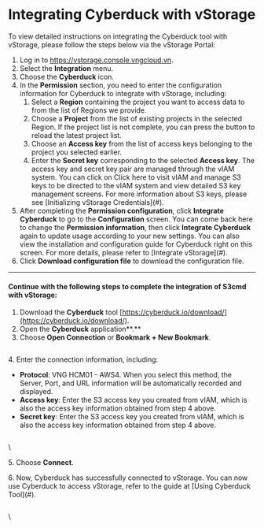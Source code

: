 # Integrating Cyberduck with vStorage

To view detailed instructions on integrating the Cyberduck tool with vStorage, please follow the steps below via the vStorage Portal:

1. Log in to https://vstorage.console.vngcloud.vn.
2. Select the **Integration** menu.
3. Choose the **Cyberduck** icon.
4. In the **Permission** section, you need to enter the configuration information for Cyberduck to integrate with vStorage, including:
   1. Select a **Region** containing the project you want to access data to from the list of Regions we provide.
   2. Choose a **Project** from the list of existing projects in the selected Region. If the project list is not complete, you can press the button to reload the latest project list.
   3. Choose an **Access key** from the list of access keys belonging to the project you selected earlier.
   4. Enter the **Secret key** corresponding to the selected **Access key**. The access key and secret key pair are managed through the vIAM system. You can click on Click here to visit vIAM and manage S3 keys to be directed to the vIAM system and view detailed S3 key management screens. For more information about S3 keys, please see \[Initializing vStorage Credentials]\(#).
5. After completing the **Permission configuration**, click **Integrate Cyberduck** to go to the **Configuration** screen. You can come back here to change the **Permission information**, then click **Integrate Cyberduck** again to update usage according to your new settings. You can also view the installation and configuration guide for Cyberduck right on this screen. For more details, please refer to \[Integrate vStorage]\(#).
6. Click **Download configuration file** to download the configuration file.

***

#### **Continue with the following steps to complete the integration of S3cmd with vStorage:** <a href="#integratingcyberduckwithvstorage-continuewiththefollowingstepstocompletetheintegrationofs3cmdwithvst" id="integratingcyberduckwithvstorage-continuewiththefollowingstepstocompletetheintegrationofs3cmdwithvst"></a>

1. Download the **Cyberduck** tool [https://cyberduck.io/download/](https://cyberduck.io/download/).
2. Open the **Cyberduck** application**.**
3. Choose **Open Connection** or **Bookmark + New Bookmark**.

<figure><img src="https://docs.vngcloud.vn/download/attachments/69468437/image2023-7-17_9-23-33.png?version=1&#x26;modificationDate=1703484919000&#x26;api=v2" alt=""><figcaption></figcaption></figure>

4\. Enter the connection information, including:

* **Protocol**: VNG HCM01 - AWS4. When you select this method, the Server, Port, and URL information will be automatically recorded and displayed.
* **Access key**: Enter the S3 access key you created from vIAM, which is also the access key information obtained from step 4 above.
* **Secret key**: Enter the S3 access key you created from vIAM, which is also the access key information obtained from step 4 above.

<figure><img src="https://docs.vngcloud.vn/download/attachments/69468437/image2023-7-14_14-2-53.png?version=1&#x26;modificationDate=1703484919000&#x26;api=v2" alt=""><figcaption></figcaption></figure>

\


5\. Choose **Connect**.

6\. Now, Cyberduck has successfully connected to vStorage. You can now use Cyberduck to access vStorage, refer to the guide at \[Using Cyberduck Tool]\(#).

<figure><img src="https://docs.vngcloud.vn/download/attachments/69468437/image2023-7-14_14-9-20.png?version=1&#x26;modificationDate=1703484920000&#x26;api=v2" alt=""><figcaption></figcaption></figure>

\

